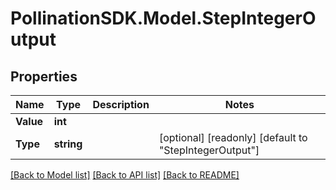 
# PollinationSDK.Model.StepIntegerOutput

## Properties

Name | Type | Description | Notes
------------ | ------------- | ------------- | -------------
**Value** | **int** |  | 
**Type** | **string** |  | [optional] [readonly] [default to "StepIntegerOutput"]

[[Back to Model list]](../README.md#documentation-for-models)
[[Back to API list]](../README.md#documentation-for-api-endpoints)
[[Back to README]](../README.md)

